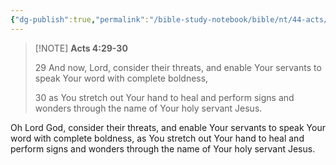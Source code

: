 ```yaml
---
{"dg-publish":true,"permalink":"/bible-study-notebook/bible/nt/44-acts/acts-4-29-30/","tags":["NT/45_Acts-4v29-30"],"created":"2025-06-04T01:13:45.519-04:00","updated":"2025-06-11T02:50:38.935-04:00"}
---
```



> [!NOTE] **Acts 4:29-30**
>
> 29 And now, Lord, consider their threats, and enable Your servants to speak Your word with complete boldness,
>
> 30 as You stretch out Your hand to heal and perform signs and wonders through the name of Your holy servant Jesus.

Oh Lord God, consider their threats, and enable Your servants to speak Your word with complete boldness, as You stretch out Your hand to heal and perform signs and wonders through the name of Your holy servant Jesus.

